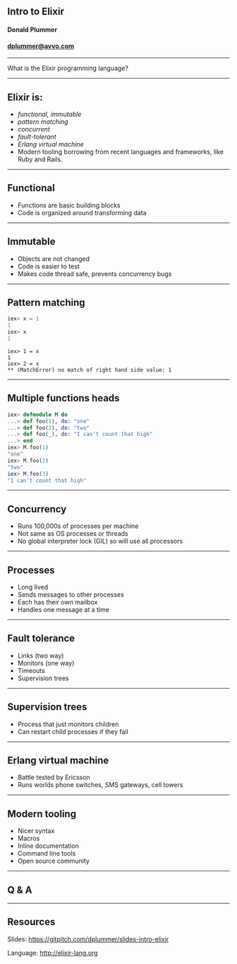 ## Intro to Elixir

#### Donald Plummer
#### dplummer@avvo.com

---

What is the Elixir programming language?

---

## Elixir is:
- *functional, immutable*
- *pattern matching*
- *concurrent*
- *fault-tolerant*
- *Erlang virtual machine*
- Modern tooling borrowing from recent languages and frameworks, like Ruby and Rails.

---

## Functional

- Functions are basic building blocks
- Code is organized around transforming data

---

## Immutable

- Objects are not changed
- Code is easier to test
- Makes code thread safe, prevents concurrency bugs

---

## Pattern matching

```elixir
iex> x = 1
1
iex> x
1
```

```
iex> 1 = x
1
iex> 2 = x
** (MatchError) no match of right hand side value: 1
```

---

## Multiple functions heads

```elixir
iex> defmodule M do
...> def foo(1), do: "one"
...> def foo(2), do: "two"
...> def foo(_), do: "I can't count that high"
...> end
iex> M.foo(1)
"one"
iex> M.foo(2)
"two"
iex> M.foo(3)
"I can't count that high"
```

---

## Concurrency

- Runs 100,000s of processes per machine
- Not same as OS processes or threads
- No global interpreter lock (GIL) so will use all processors

---

## Processes

- Long lived
- Sends messages to other processes
- Each has their own mailbox
- Handles one message at a time

---

## Fault tolerance

- Links (two way)
- Monitors (one way)
- Timeouts
- Supervision trees

---

## Supervision trees

- Process that just monitors children
- Can restart child processes if they fail

---

## Erlang virtual machine

- Battle tested by Ericsson
- Runs worlds phone switches, SMS gateways, cell towers

---

## Modern tooling

- Nicer syntax
- Macros
- Inline documentation
- Command line tools
- Open source community

---

## Q & A

---

## Resources
Slides: https://gitpitch.com/dplummer/slides-intro-elixir

Language: http://elixir-lang.org
